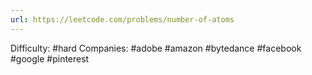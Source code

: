 ```yaml
---
url: https://leetcode.com/problems/number-of-atoms
---
```


Difficulty: #hard
Companies: #adobe #amazon #bytedance #facebook #google #pinterest
